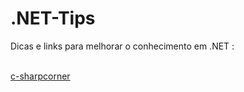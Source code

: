 # .NET-Tips

Dicas e links para melhorar o conhecimento em .NET :
<br>
<br>

<a href="https://www.c-sharpcorner.com/">c-sharpcorner</a>

<br>
<br>
